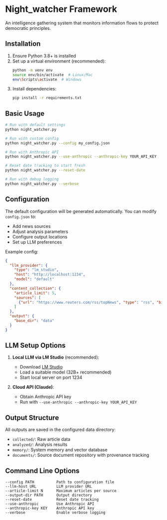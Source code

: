 # Night_watcher Framework

An intelligence gathering system that monitors information flows to protect democratic principles.

## Installation

1. Ensure Python 3.8+ is installed
2. Set up a virtual environment (recommended):
   ```bash
   python -m venv env
   source env/bin/activate  # Linux/Mac
   env\Scripts\activate  # Windows
   ```
3. Install dependencies:
   ```bash
   pip install -r requirements.txt
   ```

## Basic Usage

```bash
# Run with default settings
python night_watcher.py

# Run with custom config
python night_watcher.py --config my_config.json

# Run with Anthropic API
python night_watcher.py --use-anthropic --anthropic-key YOUR_API_KEY

# Reset date tracking to start fresh
python night_watcher.py --reset-date

# Run with debug logging
python night_watcher.py --verbose
```

## Configuration

The default configuration will be generated automatically. You can modify `config.json` to:
- Add news sources
- Adjust analysis parameters
- Configure output locations
- Set up LLM preferences

Example config:
```json
{
  "llm_provider": {
    "type": "lm_studio",
    "host": "http://localhost:1234",
    "model": "default"
  },
  "content_collection": {
    "article_limit": 5,
    "sources": [
      {"url": "https://www.reuters.com/rss/topNews", "type": "rss", "bias": "center"}
    ]
  },
  "output": {
    "base_dir": "data"
  }
}
```

## LLM Setup Options

1. **Local LLM via LM Studio** (recommended):
   - Download [LM Studio](https://lmstudio.ai/)
   - Load a suitable model (32B+ recommended)
   - Start local server on port 1234
   
2. **Cloud API (Claude)**:
   - Obtain Anthropic API key
   - Run with `--use-anthropic --anthropic-key YOUR_API_KEY`

## Output Structure

All outputs are saved in the configured data directory:
- `collected/`: Raw article data
- `analyzed/`: Analysis results
- `memory/`: System memory and vector database
- `documents/`: Source document repository with provenance tracking

## Command Line Options

```
--config PATH          Path to configuration file
--llm-host URL         LLM provider URL
--article-limit N      Maximum articles per source
--output-dir PATH      Output directory
--reset-date           Reset date tracking
--use-anthropic        Use Anthropic API
--anthropic-key KEY    Anthropic API key
--verbose              Enable verbose logging
```
